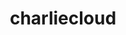 ---
title: "charliecloud"
layout: cache
categories: [package, develop]
meta: {"versions": ["0.32", "0.33"], "compilers": ["gcc@=11.1.0", "oneapi@=2023.1.0", "oneapi@=2023.2.0"], "oss": ["ubuntu20.04"], "platforms": ["linux"], "targets": ["ppc64le", "x86_64", "x86_64_v3"], "stacks": ["e4s", "e4s-oneapi", "e4s-power", "root"], "num_specs": 33, "num_specs_by_stack": {"root": 33, "e4s-power": 4, "e4s-oneapi": 10, "e4s": 4}}
spec_details: [{"hash": "emtf2enplsijw3snbdlqrscnaaugldjc", "compiler": "gcc@=11.1.0", "versions": ["0.32"], "os": "ubuntu20.04", "platform": "linux", "target": "ppc64le", "variants": ["build_system=autotools", "~docs", "~squashfuse"], "stacks": ["root"], "size": "-", "tarball": "https://binaries.spack.io/develop/build_cache/linux-ubuntu20.04-ppc64le/gcc-11.1.0/charliecloud-0.32/linux-ubuntu20.04-ppc64le-gcc-11.1.0-charliecloud-0.32-emtf2enplsijw3snbdlqrscnaaugldjc.spack"}, {"hash": "dg55owpqo442jlo73u7ws6sr4czpmcuz", "compiler": "gcc@=11.1.0", "versions": ["0.33"], "os": "ubuntu20.04", "platform": "linux", "target": "ppc64le", "variants": ["build_system=autotools", "~docs", "~squashfuse"], "stacks": ["root"], "size": "-", "tarball": "https://binaries.spack.io/develop/build_cache/linux-ubuntu20.04-ppc64le/gcc-11.1.0/charliecloud-0.33/linux-ubuntu20.04-ppc64le-gcc-11.1.0-charliecloud-0.33-dg55owpqo442jlo73u7ws6sr4czpmcuz.spack"}, {"hash": "e3vkyyrdc66rwiytzn4ppp2bm35snj6h", "compiler": "gcc@=11.1.0", "versions": ["0.33"], "os": "ubuntu20.04", "platform": "linux", "target": "ppc64le", "variants": ["build_system=autotools", "~docs", "~squashfuse"], "stacks": ["root"], "size": "-", "tarball": "https://binaries.spack.io/develop/build_cache/linux-ubuntu20.04-ppc64le/gcc-11.1.0/charliecloud-0.33/linux-ubuntu20.04-ppc64le-gcc-11.1.0-charliecloud-0.33-e3vkyyrdc66rwiytzn4ppp2bm35snj6h.spack"}, {"hash": "wvpsy56lgqpwxv7nadoi7a52vhw36v7o", "compiler": "gcc@=11.1.0", "versions": ["0.33"], "os": "ubuntu20.04", "platform": "linux", "target": "ppc64le", "variants": ["build_system=autotools", "~docs", "~squashfuse"], "stacks": ["root"], "size": "-", "tarball": "https://binaries.spack.io/develop/build_cache/linux-ubuntu20.04-ppc64le/gcc-11.1.0/charliecloud-0.33/linux-ubuntu20.04-ppc64le-gcc-11.1.0-charliecloud-0.33-wvpsy56lgqpwxv7nadoi7a52vhw36v7o.spack"}, {"hash": "ulzl4gwy2ycg7rcy5mi6a5mt6ygftc36", "compiler": "gcc@=11.1.0", "versions": ["0.32"], "os": "ubuntu20.04", "platform": "linux", "target": "ppc64le", "variants": ["build_system=autotools", "~docs", "~squashfuse"], "stacks": ["root"], "size": "-", "tarball": "https://binaries.spack.io/develop/build_cache/linux-ubuntu20.04-ppc64le/gcc-11.1.0/charliecloud-0.32/linux-ubuntu20.04-ppc64le-gcc-11.1.0-charliecloud-0.32-ulzl4gwy2ycg7rcy5mi6a5mt6ygftc36.spack"}, {"hash": "uxo6v53fltpygj77yol6vw222g6uvcve", "compiler": "gcc@=11.1.0", "versions": ["0.33"], "os": "ubuntu20.04", "platform": "linux", "target": "ppc64le", "variants": ["build_system=autotools", "~docs", "~squashfuse"], "stacks": ["root", "e4s-power"], "size": "-", "tarball": "https://binaries.spack.io/develop/build_cache/linux-ubuntu20.04-ppc64le/gcc-11.1.0/charliecloud-0.33/linux-ubuntu20.04-ppc64le-gcc-11.1.0-charliecloud-0.33-uxo6v53fltpygj77yol6vw222g6uvcve.spack"}, {"hash": "xv5siy6cwdf63pxb2nmvkdycvtcktmmn", "compiler": "gcc@=11.1.0", "versions": ["0.33"], "os": "ubuntu20.04", "platform": "linux", "target": "ppc64le", "variants": ["build_system=autotools", "~docs", "~squashfuse"], "stacks": ["root"], "size": "-", "tarball": "https://binaries.spack.io/develop/build_cache/linux-ubuntu20.04-ppc64le/gcc-11.1.0/charliecloud-0.33/linux-ubuntu20.04-ppc64le-gcc-11.1.0-charliecloud-0.33-xv5siy6cwdf63pxb2nmvkdycvtcktmmn.spack"}, {"hash": "p2k5btal735vksi23dh5hg2fth5twyhg", "compiler": "gcc@=11.1.0", "versions": ["0.33"], "os": "ubuntu20.04", "platform": "linux", "target": "ppc64le", "variants": ["build_system=autotools", "~docs", "~squashfuse"], "stacks": ["root", "e4s-power"], "size": "-", "tarball": "https://binaries.spack.io/develop/build_cache/linux-ubuntu20.04-ppc64le/gcc-11.1.0/charliecloud-0.33/linux-ubuntu20.04-ppc64le-gcc-11.1.0-charliecloud-0.33-p2k5btal735vksi23dh5hg2fth5twyhg.spack"}, {"hash": "wbyrcvtjg5j4cqi4zzmlcbn5qwjnbkmh", "compiler": "gcc@=11.1.0", "versions": ["0.33"], "os": "ubuntu20.04", "platform": "linux", "target": "ppc64le", "variants": ["build_system=autotools", "~docs", "~squashfuse"], "stacks": ["root"], "size": "-", "tarball": "https://binaries.spack.io/develop/build_cache/linux-ubuntu20.04-ppc64le/gcc-11.1.0/charliecloud-0.33/linux-ubuntu20.04-ppc64le-gcc-11.1.0-charliecloud-0.33-wbyrcvtjg5j4cqi4zzmlcbn5qwjnbkmh.spack"}, {"hash": "ycmievilpk6vbmcnz6plz2qbgflnbjh2", "compiler": "gcc@=11.1.0", "versions": ["0.33"], "os": "ubuntu20.04", "platform": "linux", "target": "ppc64le", "variants": ["build_system=autotools", "~docs", "~squashfuse"], "stacks": ["root", "e4s-power"], "size": "-", "tarball": "https://binaries.spack.io/develop/build_cache/linux-ubuntu20.04-ppc64le/gcc-11.1.0/charliecloud-0.33/linux-ubuntu20.04-ppc64le-gcc-11.1.0-charliecloud-0.33-ycmievilpk6vbmcnz6plz2qbgflnbjh2.spack"}, {"hash": "z7hdpnnpx7fgvhsy7uydszfb3deivxhp", "compiler": "gcc@=11.1.0", "versions": ["0.33"], "os": "ubuntu20.04", "platform": "linux", "target": "ppc64le", "variants": ["build_system=autotools", "~docs", "~squashfuse"], "stacks": ["root"], "size": "-", "tarball": "https://binaries.spack.io/develop/build_cache/linux-ubuntu20.04-ppc64le/gcc-11.1.0/charliecloud-0.33/linux-ubuntu20.04-ppc64le-gcc-11.1.0-charliecloud-0.33-z7hdpnnpx7fgvhsy7uydszfb3deivxhp.spack"}, {"hash": "t3wc4hkax7ipogyrtlastveiqahs44f6", "compiler": "gcc@=11.1.0", "versions": ["0.33"], "os": "ubuntu20.04", "platform": "linux", "target": "ppc64le", "variants": ["build_system=autotools", "~docs", "~squashfuse"], "stacks": ["root", "e4s-power"], "size": "-", "tarball": "https://binaries.spack.io/develop/build_cache/linux-ubuntu20.04-ppc64le/gcc-11.1.0/charliecloud-0.33/linux-ubuntu20.04-ppc64le-gcc-11.1.0-charliecloud-0.33-t3wc4hkax7ipogyrtlastveiqahs44f6.spack"}, {"hash": "es3ecyeykjxjbbuvjw5aczoageeg3tvd", "compiler": "oneapi@=2023.1.0", "versions": ["0.33"], "os": "ubuntu20.04", "platform": "linux", "target": "x86_64", "variants": ["build_system=autotools", "~docs", "~squashfuse"], "stacks": ["e4s-oneapi", "root"], "size": "-", "tarball": "https://binaries.spack.io/develop/build_cache/linux-ubuntu20.04-x86_64/oneapi-2023.1.0/charliecloud-0.33/linux-ubuntu20.04-x86_64-oneapi-2023.1.0-charliecloud-0.33-es3ecyeykjxjbbuvjw5aczoageeg3tvd.spack"}, {"hash": "cl3qbwga6pszovcfvoo6jnxck6p2rgj3", "compiler": "oneapi@=2023.1.0", "versions": ["0.33"], "os": "ubuntu20.04", "platform": "linux", "target": "x86_64", "variants": ["build_system=autotools", "~docs", "~squashfuse"], "stacks": ["e4s-oneapi", "root"], "size": "-", "tarball": "https://binaries.spack.io/develop/build_cache/linux-ubuntu20.04-x86_64/oneapi-2023.1.0/charliecloud-0.33/linux-ubuntu20.04-x86_64-oneapi-2023.1.0-charliecloud-0.33-cl3qbwga6pszovcfvoo6jnxck6p2rgj3.spack"}, {"hash": "yna3aqpuu57e5tygoxisynwwrqcz5nut", "compiler": "oneapi@=2023.1.0", "versions": ["0.33"], "os": "ubuntu20.04", "platform": "linux", "target": "x86_64", "variants": ["build_system=autotools", "~docs", "~squashfuse"], "stacks": ["e4s-oneapi", "root"], "size": "-", "tarball": "https://binaries.spack.io/develop/build_cache/linux-ubuntu20.04-x86_64/oneapi-2023.1.0/charliecloud-0.33/linux-ubuntu20.04-x86_64-oneapi-2023.1.0-charliecloud-0.33-yna3aqpuu57e5tygoxisynwwrqcz5nut.spack"}, {"hash": "l5colweda7hbizjtroty6osirm377l27", "compiler": "oneapi@=2023.1.0", "versions": ["0.33"], "os": "ubuntu20.04", "platform": "linux", "target": "x86_64", "variants": ["build_system=autotools", "~docs", "~squashfuse"], "stacks": ["e4s-oneapi", "root"], "size": "-", "tarball": "https://binaries.spack.io/develop/build_cache/linux-ubuntu20.04-x86_64/oneapi-2023.1.0/charliecloud-0.33/linux-ubuntu20.04-x86_64-oneapi-2023.1.0-charliecloud-0.33-l5colweda7hbizjtroty6osirm377l27.spack"}, {"hash": "l3vqgwsx53imic74vg6pc4vu2z7xqwbi", "compiler": "oneapi@=2023.2.0", "versions": ["0.33"], "os": "ubuntu20.04", "platform": "linux", "target": "x86_64", "variants": ["build_system=autotools", "~docs", "~squashfuse"], "stacks": ["e4s-oneapi", "root"], "size": "-", "tarball": "https://binaries.spack.io/develop/build_cache/linux-ubuntu20.04-x86_64/oneapi-2023.2.0/charliecloud-0.33/linux-ubuntu20.04-x86_64-oneapi-2023.2.0-charliecloud-0.33-l3vqgwsx53imic74vg6pc4vu2z7xqwbi.spack"}, {"hash": "hbrhzn33f2dqijzcuxzjsx764mhpweu6", "compiler": "oneapi@=2023.2.0", "versions": ["0.33"], "os": "ubuntu20.04", "platform": "linux", "target": "x86_64", "variants": ["build_system=autotools", "~docs", "~squashfuse"], "stacks": ["e4s-oneapi", "root"], "size": "-", "tarball": "https://binaries.spack.io/develop/build_cache/linux-ubuntu20.04-x86_64/oneapi-2023.2.0/charliecloud-0.33/linux-ubuntu20.04-x86_64-oneapi-2023.2.0-charliecloud-0.33-hbrhzn33f2dqijzcuxzjsx764mhpweu6.spack"}, {"hash": "ddv2qlazehb45njxlktemfqq2cx34t7t", "compiler": "oneapi@=2023.2.0", "versions": ["0.33"], "os": "ubuntu20.04", "platform": "linux", "target": "x86_64", "variants": ["build_system=autotools", "~docs", "~squashfuse"], "stacks": ["e4s-oneapi", "root"], "size": "-", "tarball": "https://binaries.spack.io/develop/build_cache/linux-ubuntu20.04-x86_64/oneapi-2023.2.0/charliecloud-0.33/linux-ubuntu20.04-x86_64-oneapi-2023.2.0-charliecloud-0.33-ddv2qlazehb45njxlktemfqq2cx34t7t.spack"}, {"hash": "rgt532mlzwyznlamc4dauy7za2gevwgw", "compiler": "oneapi@=2023.2.0", "versions": ["0.33"], "os": "ubuntu20.04", "platform": "linux", "target": "x86_64", "variants": ["build_system=autotools", "~docs", "~squashfuse"], "stacks": ["e4s-oneapi", "root"], "size": "-", "tarball": "https://binaries.spack.io/develop/build_cache/linux-ubuntu20.04-x86_64/oneapi-2023.2.0/charliecloud-0.33/linux-ubuntu20.04-x86_64-oneapi-2023.2.0-charliecloud-0.33-rgt532mlzwyznlamc4dauy7za2gevwgw.spack"}, {"hash": "lsfp27u5c7a7rrkragmq3jbwmjoz27ee", "compiler": "oneapi@=2023.2.0", "versions": ["0.33"], "os": "ubuntu20.04", "platform": "linux", "target": "x86_64", "variants": ["build_system=autotools", "~docs", "~squashfuse"], "stacks": ["e4s-oneapi", "root"], "size": "-", "tarball": "https://binaries.spack.io/develop/build_cache/linux-ubuntu20.04-x86_64/oneapi-2023.2.0/charliecloud-0.33/linux-ubuntu20.04-x86_64-oneapi-2023.2.0-charliecloud-0.33-lsfp27u5c7a7rrkragmq3jbwmjoz27ee.spack"}, {"hash": "6db7ijiakiae3mts5i6xrmwjb4muv3os", "compiler": "oneapi@=2023.2.0", "versions": ["0.33"], "os": "ubuntu20.04", "platform": "linux", "target": "x86_64", "variants": ["build_system=autotools", "~docs", "~squashfuse"], "stacks": ["e4s-oneapi", "root"], "size": "-", "tarball": "https://binaries.spack.io/develop/build_cache/linux-ubuntu20.04-x86_64/oneapi-2023.2.0/charliecloud-0.33/linux-ubuntu20.04-x86_64-oneapi-2023.2.0-charliecloud-0.33-6db7ijiakiae3mts5i6xrmwjb4muv3os.spack"}, {"hash": "lg2spwevnjfrjzvrlqk6vhegqriprp7m", "compiler": "gcc@=11.1.0", "versions": ["0.32"], "os": "ubuntu20.04", "platform": "linux", "target": "x86_64_v3", "variants": ["build_system=autotools", "~docs", "~squashfuse"], "stacks": ["root"], "size": "-", "tarball": "https://binaries.spack.io/develop/build_cache/linux-ubuntu20.04-x86_64_v3/gcc-11.1.0/charliecloud-0.32/linux-ubuntu20.04-x86_64_v3-gcc-11.1.0-charliecloud-0.32-lg2spwevnjfrjzvrlqk6vhegqriprp7m.spack"}, {"hash": "4u5boxzrgs3y7k7pspjmpfuqeesj3ljd", "compiler": "gcc@=11.1.0", "versions": ["0.33"], "os": "ubuntu20.04", "platform": "linux", "target": "x86_64_v3", "variants": ["build_system=autotools", "~docs", "~squashfuse"], "stacks": ["root", "e4s"], "size": "-", "tarball": "https://binaries.spack.io/develop/build_cache/linux-ubuntu20.04-x86_64_v3/gcc-11.1.0/charliecloud-0.33/linux-ubuntu20.04-x86_64_v3-gcc-11.1.0-charliecloud-0.33-4u5boxzrgs3y7k7pspjmpfuqeesj3ljd.spack"}, {"hash": "drtbkyyf3dzfzz4yfz3qzihrcsxepunj", "compiler": "gcc@=11.1.0", "versions": ["0.33"], "os": "ubuntu20.04", "platform": "linux", "target": "x86_64_v3", "variants": ["build_system=autotools", "~docs", "~squashfuse"], "stacks": ["root"], "size": "-", "tarball": "https://binaries.spack.io/develop/build_cache/linux-ubuntu20.04-x86_64_v3/gcc-11.1.0/charliecloud-0.33/linux-ubuntu20.04-x86_64_v3-gcc-11.1.0-charliecloud-0.33-drtbkyyf3dzfzz4yfz3qzihrcsxepunj.spack"}, {"hash": "tpk3sb6bnh5nabgnsgw7lgrtlv76ef4j", "compiler": "gcc@=11.1.0", "versions": ["0.33"], "os": "ubuntu20.04", "platform": "linux", "target": "x86_64_v3", "variants": ["build_system=autotools", "~docs", "~squashfuse"], "stacks": ["root"], "size": "-", "tarball": "https://binaries.spack.io/develop/build_cache/linux-ubuntu20.04-x86_64_v3/gcc-11.1.0/charliecloud-0.33/linux-ubuntu20.04-x86_64_v3-gcc-11.1.0-charliecloud-0.33-tpk3sb6bnh5nabgnsgw7lgrtlv76ef4j.spack"}, {"hash": "gyy4musbgmmujqtu3cpebyz6wwkz4tah", "compiler": "gcc@=11.1.0", "versions": ["0.33"], "os": "ubuntu20.04", "platform": "linux", "target": "x86_64_v3", "variants": ["build_system=autotools", "~docs", "~squashfuse"], "stacks": ["root"], "size": "-", "tarball": "https://binaries.spack.io/develop/build_cache/linux-ubuntu20.04-x86_64_v3/gcc-11.1.0/charliecloud-0.33/linux-ubuntu20.04-x86_64_v3-gcc-11.1.0-charliecloud-0.33-gyy4musbgmmujqtu3cpebyz6wwkz4tah.spack"}, {"hash": "onxnf3xwcyxnsmlckwnugdesvrcredvl", "compiler": "gcc@=11.1.0", "versions": ["0.33"], "os": "ubuntu20.04", "platform": "linux", "target": "x86_64_v3", "variants": ["build_system=autotools", "~docs", "~squashfuse"], "stacks": ["root"], "size": "-", "tarball": "https://binaries.spack.io/develop/build_cache/linux-ubuntu20.04-x86_64_v3/gcc-11.1.0/charliecloud-0.33/linux-ubuntu20.04-x86_64_v3-gcc-11.1.0-charliecloud-0.33-onxnf3xwcyxnsmlckwnugdesvrcredvl.spack"}, {"hash": "vbkiirrok6yzwy7fndwm6uj5mpoa25yn", "compiler": "gcc@=11.1.0", "versions": ["0.33"], "os": "ubuntu20.04", "platform": "linux", "target": "x86_64_v3", "variants": ["build_system=autotools", "~docs", "~squashfuse"], "stacks": ["root", "e4s"], "size": "-", "tarball": "https://binaries.spack.io/develop/build_cache/linux-ubuntu20.04-x86_64_v3/gcc-11.1.0/charliecloud-0.33/linux-ubuntu20.04-x86_64_v3-gcc-11.1.0-charliecloud-0.33-vbkiirrok6yzwy7fndwm6uj5mpoa25yn.spack"}, {"hash": "evdlxsqumvh5i6rjjpgjlgh24qnn74od", "compiler": "gcc@=11.1.0", "versions": ["0.33"], "os": "ubuntu20.04", "platform": "linux", "target": "x86_64_v3", "variants": ["build_system=autotools", "~docs", "~squashfuse"], "stacks": ["root", "e4s"], "size": "-", "tarball": "https://binaries.spack.io/develop/build_cache/linux-ubuntu20.04-x86_64_v3/gcc-11.1.0/charliecloud-0.33/linux-ubuntu20.04-x86_64_v3-gcc-11.1.0-charliecloud-0.33-evdlxsqumvh5i6rjjpgjlgh24qnn74od.spack"}, {"hash": "acpe5k34sdsvi2ax77fuu6vn7p46x2tf", "compiler": "gcc@=11.1.0", "versions": ["0.32"], "os": "ubuntu20.04", "platform": "linux", "target": "x86_64_v3", "variants": ["build_system=autotools", "~docs", "~squashfuse"], "stacks": ["root"], "size": "-", "tarball": "https://binaries.spack.io/develop/build_cache/linux-ubuntu20.04-x86_64_v3/gcc-11.1.0/charliecloud-0.32/linux-ubuntu20.04-x86_64_v3-gcc-11.1.0-charliecloud-0.32-acpe5k34sdsvi2ax77fuu6vn7p46x2tf.spack"}, {"hash": "5atqh5ulq33v2gefihs7w5ilf4pw2k3f", "compiler": "gcc@=11.1.0", "versions": ["0.33"], "os": "ubuntu20.04", "platform": "linux", "target": "x86_64_v3", "variants": ["build_system=autotools", "~docs", "~squashfuse"], "stacks": ["root"], "size": "-", "tarball": "https://binaries.spack.io/develop/build_cache/linux-ubuntu20.04-x86_64_v3/gcc-11.1.0/charliecloud-0.33/linux-ubuntu20.04-x86_64_v3-gcc-11.1.0-charliecloud-0.33-5atqh5ulq33v2gefihs7w5ilf4pw2k3f.spack"}, {"hash": "w7jnsjgl45s3pho3fvji77qtyaeakicq", "compiler": "gcc@=11.1.0", "versions": ["0.33"], "os": "ubuntu20.04", "platform": "linux", "target": "x86_64_v3", "variants": ["build_system=autotools", "~docs", "~squashfuse"], "stacks": ["root", "e4s"], "size": "-", "tarball": "https://binaries.spack.io/develop/build_cache/linux-ubuntu20.04-x86_64_v3/gcc-11.1.0/charliecloud-0.33/linux-ubuntu20.04-x86_64_v3-gcc-11.1.0-charliecloud-0.33-w7jnsjgl45s3pho3fvji77qtyaeakicq.spack"}]
---